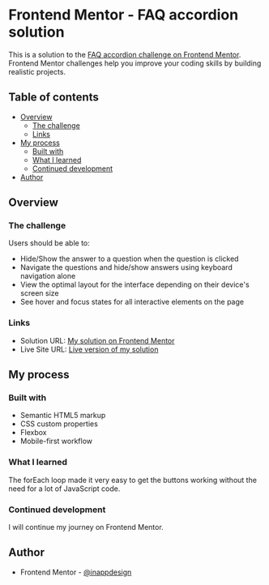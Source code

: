 # Frontend Mentor - FAQ accordion solution

This is a solution to the [FAQ accordion challenge on Frontend Mentor](https://www.frontendmentor.io/challenges/faq-accordion-wyfFdeBwBz). Frontend Mentor challenges help you improve your coding skills by building realistic projects.

## Table of contents

- [Overview](#overview)
  - [The challenge](#the-challenge)
  - [Links](#links)
- [My process](#my-process)
  - [Built with](#built-with)
  - [What I learned](#what-i-learned)
  - [Continued development](#continued-development)
- [Author](#author)

## Overview

### The challenge

Users should be able to:

- Hide/Show the answer to a question when the question is clicked
- Navigate the questions and hide/show answers using keyboard navigation alone
- View the optimal layout for the interface depending on their device's screen size
- See hover and focus states for all interactive elements on the page

### Links

- Solution URL: [My solution on Frontend Mentor](https://www.frontendmentor.io/solutions/faq-accordion-jUblF31V0U)
- Live Site URL: [Live version of my solution](https://faq-accordion-frontend-mentor-cyan.vercel.app/)

## My process

### Built with

- Semantic HTML5 markup
- CSS custom properties
- Flexbox
- Mobile-first workflow

### What I learned

The forEach loop made it very easy to get the buttons working without the need for a lot of JavaScript code.

### Continued development

I will continue my journey on Frontend Mentor.

## Author

- Frontend Mentor - [@inappdesign](https://www.frontendmentor.io/profile/inappdesign)
